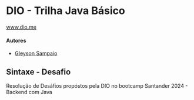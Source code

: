 # DIO - Trilha Java Básico
www.dio.me

#### Autores
- [Gleyson Sampaio](https://github.com/glysns)

## Sintaxe - Desafio

Resolução de Desáfios propóstos pela DIO no bootcamp Santander 2024 - Backend com Java
